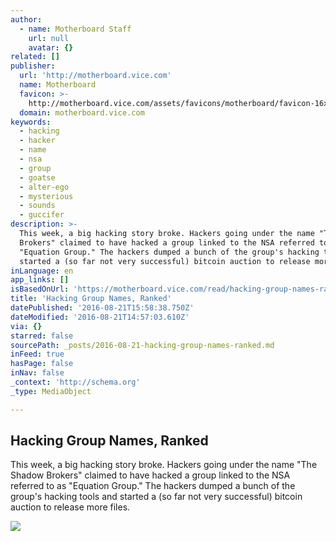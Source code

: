```yaml
---
author:
  - name: Motherboard Staff
    url: null
    avatar: {}
related: []
publisher:
  url: 'http://motherboard.vice.com'
  name: Motherboard
  favicon: >-
    http://motherboard.vice.com/assets/favicons/motherboard/favicon-16x16.png?v20160720101513
  domain: motherboard.vice.com
keywords:
  - hacking
  - hacker
  - name
  - nsa
  - group
  - goatse
  - alter-ego
  - mysterious
  - sounds
  - guccifer
description: >-
  This week, a big hacking story broke. Hackers going under the name "The Shadow
  Brokers" claimed to have hacked a group linked to the NSA referred to as
  "Equation Group." The hackers dumped a bunch of the group's hacking tools and
  started a (so far not very successful) bitcoin auction to release more files.
inLanguage: en
app_links: []
isBasedOnUrl: 'https://motherboard.vice.com/read/hacking-group-names-ranked'
title: 'Hacking Group Names, Ranked'
datePublished: '2016-08-21T15:58:38.750Z'
dateModified: '2016-08-21T14:57:03.610Z'
via: {}
starred: false
sourcePath: _posts/2016-08-21-hacking-group-names-ranked.md
inFeed: true
hasPage: false
inNav: false
_context: 'http://schema.org'
_type: MediaObject

---
```

<article style=""><h1>Hacking Group Names, Ranked</h1><p>This week, a big hacking story broke. Hackers going under the name "The Shadow Brokers" claimed to have hacked a group linked to the NSA referred to as "Equation Group." The hackers dumped a bunch of the group's hacking tools and started a (so far not very successful) bitcoin auction to release more files.</p><img src="http://motherboard-images.vice.com/content-images/article/36774/1471625889311849.jpg" /></article>